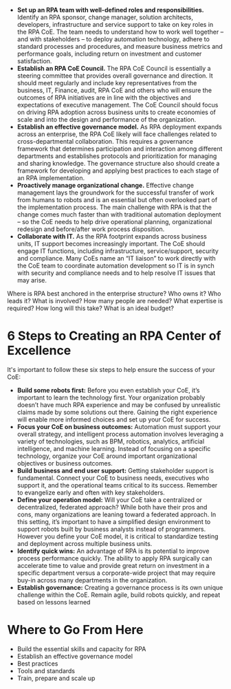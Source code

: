 
* **Set up an RPA team with well-defined roles and responsibilities.**
	Identify an RPA sponsor, change manager, solution architects, developers, infrastructure and service support to take on key roles in the RPA CoE. The team needs to understand how to work well together – and with stakeholders – to deploy automation technology, adhere to standard processes and procedures, and measure business metrics and performance goals, including return on investment and customer satisfaction.
* **Establish an RPA CoE Council.**
	The RPA CoE Council is essentially a steering committee that provides overall governance and direction. It should meet regularly and include key representatives from the business, IT, Finance, audit, RPA CoE and others who will ensure the outcomes of RPA initiatives are in line with the objectives and expectations of executive management. The CoE Council should focus on driving RPA adoption across business units to create economies of scale and into the design and performance of the organization.
* **Establish an effective governance model.**
	As RPA deployment expands across an enterprise, the RPA CoE likely will face challenges related to cross-departmental collaboration. This requires a governance framework that determines participation and interaction among different departments and establishes protocols and prioritization for managing and sharing knowledge. The governance structure also should create a framework for developing and applying best practices to each stage of an RPA implementation.
* **Proactively manage organizational change.**
	Effective change management lays the groundwork for the successful transfer of work from humans to robots and is an essential but often overlooked part of the implementation process. The main challenge with RPA is that the change comes much faster than with traditional automation deployment – so the CoE needs to help drive operational planning, organizational redesign and before/after work process disposition.
* **Collaborate with IT.**
	As the RPA footprint expands across business units, IT support becomes increasingly important. The CoE should engage IT functions, including infrastructure, service/support, security and compliance. Many CoEs name an “IT liaison” to work directly with the CoE team to coordinate automation development so IT is in synch with security and compliance needs and to help resolve IT issues that may arise.


Where is RPA best anchored in the enterprise structure?
Who owns it?
Who leads it?
What is involved?
How many people are needed?
What expertise is required?
How long will this take?
What is an ideal budget?


# 6 Steps to Creating an RPA Center of Excellence
It's important to follow these six steps to help ensure the success of your CoE:
* **Build some robots first:**
	Before you even establish your CoE, it’s important to learn the technology first. Your organization probably doesn’t have much RPA experience and may be confused by unrealistic claims made by some solutions out there. Gaining the right experience will enable more informed choices and set up your CoE for success.
* **Focus your CoE on business outcomes:**
	Automation must support your overall strategy, and intelligent process automation involves leveraging a variety of technologies, such as BPM, robotics, analytics, artificial intelligence, and machine learning. Instead of focusing on a specific technology, organize your CoE around important organizational objectives or business outcomes.
* **Build business and end user support:**
	Getting stakeholder support is fundamental. Connect your CoE to business needs, executives who support it, and the operational teams critical to its success. Remember to evangelize early and often with key stakeholders.
* **Define your operation model:**
	Will your CoE take a centralized or decentralized, federated approach? While both have their pros and cons, many organizations are leaning toward a federated approach. In this setting, it’s important to have a simplified design environment to support robots built by business analysts instead of programmers. However you define your CoE model, it is critical to standardize testing and deployment across multiple business units.
* **Identify quick wins:** An advantage of RPA is its potential to improve process performance quickly. The ability to apply RPA surgically can accelerate time to value and provide great return on investment in a specific department versus a corporate-wide project that may require buy-in across many departments in the organization.
* **Establish governance:**
	Creating a governance process is its own unique challenge within the CoE. Remain agile, build robots quickly, and repeat based on lessons learned


# Where to Go From Here
* Build the essential skills and capacity for RPA
* Establish an effective governance model
* Best practices
* Tools and standards
* Train, prepare and scale up
 
 
